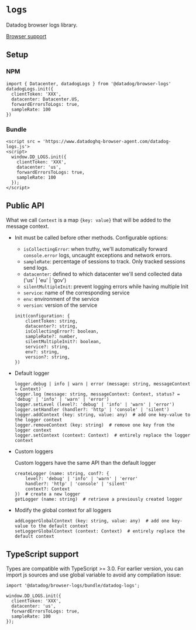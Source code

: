 # `logs`

Datadog browser logs library.

[Browser support](./BROWSER_SUPPORT.md#logger)

## Setup

### NPM

```
import { Datacenter, datadogLogs } from '@datadog/browser-logs'
datadogLogs.init({
  clientToken: 'XXX',
  datacenter: Datacenter.US,
  forwardErrorsToLogs: true,
  sampleRate: 100
})
```

### Bundle

```
<script src = 'https://www.datadoghq-browser-agent.com/datadog-logs.js'>
<script>
  window.DD_LOGS.init({
    clientToken: 'XXX',
    datacenter: 'us',
    forwardErrorsToLogs: true,
    sampleRate: 100
  });
</script>
```

## Public API

What we call `Context` is a map `{key: value}` that will be added to the message context.

- Init must be called before other methods. Configurable options:

  - `isCollectingError`: when truthy, we'll automatically forward `console.error` logs, uncaught exceptions and network errors.
  - `sampleRate`: percentage of sessions to track. Only tracked sessions send logs.
  - `datacenter`: defined to which datacenter we'll send collected data ('us' | 'eu' | 'gov')
  - `silentMultipleInit`: prevent logging errors while having multiple Init
  - `service`: name of the corresponding service
  - `env`: environment of the service
  - `version`: version of the service

  ```
  init(configuration: {
      clientToken: string,
      datacenter?: string,
      isCollectingError?: boolean,
      sampleRate?: number,
      silentMultipleInit?: boolean,
      service?: string,
      env?: string,
      version?: string,
  })
  ```

- Default logger

  ```
  logger.debug | info | warn | error (message: string, messageContext = Context)`
  logger.log (message: string, messageContext: Context, status? = 'debug' | 'info' | 'warn' | 'error')
  logger.setLevel (level?: 'debug' | 'info' | 'warn' | 'error')
  logger.setHandler (handler?: 'http' | 'console' | 'silent')
  logger.addContext (key: string, value: any)  # add one key-value to the logger context
  logger.removeContext (key: string)  # remove one key from the logger context
  logger.setContext (context: Context)  # entirely replace the logger context
  ```

- Custom loggers

  Custom loggers have the same API than the default logger

  ```
  createLogger (name: string, conf?: {
      level?: 'debug' | 'info' | 'warn' | 'error'
      handler?: 'http' | 'console' | 'silent'
      context?: Context
  })  # create a new logger
  getLogger (name: string)  # retrieve a previously created logger
  ```

- Modify the global context for all loggers
  ```
  addLoggerGlobalContext (key: string, value: any)  # add one key-value to the default context
  setLoggerGlobalContext (context: Context)  # entirely replace the default context
  ```

## TypeScript support

Types are compatible with TypeScript >= 3.0.
For earlier version, you can import js sources and use global variable to avoid any compilation issue:

```
import '@datadog/browser-logs/bundle/datadog-logs';

window.DD_LOGS.init({
  clientToken: 'XXX',
  datacenter: 'us',
  forwardErrorsToLogs: true,
  sampleRate: 100
});
```
